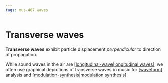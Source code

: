 ```yaml
---
tags: mus-407 waves
---
```


# Transverse waves

**Transverse waves** exhibit particle displacement _perpendicular_ to direction of propagation.

While sound waves in the air are [[longitudinal-wave|longitudinal waves]], we often use graphical depictions of transverse waves in music for [[waveform]] analysis and [[modulation-synthesis|modulation synthesis]].

[//begin]: # "Autogenerated link references for markdown compatibility"
[longitudinal-wave|longitudinal waves]: longitudinal-wave "Longitudinal waves"
[waveform]: waveform "Waveform"
[modulation-synthesis|modulation synthesis]: modulation-synthesis "Modulation Synthesis"
[//end]: # "Autogenerated link references"
